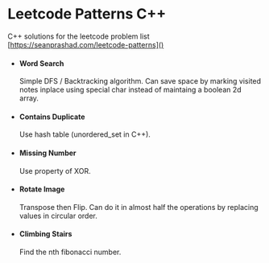 # Leetcode Patterns C++

C++ solutions for the leetcode problem list [https://seanprashad.com/leetcode-patterns]()

- #### Word Search
    Simple DFS / Backtracking algorithm. Can save space by marking visited notes inplace using special char instead of maintaing a boolean 2d array.

- #### Contains Duplicate
    Use hash table (unordered_set in C++).


- #### Missing Number
    Use property of XOR.

- #### Rotate Image
    Transpose then Flip. Can do it in almost half the operations by replacing values in circular order.

- #### Climbing Stairs
    Find the nth fibonacci number.
